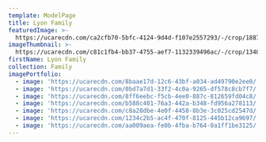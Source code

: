 ```yaml
---
template: ModelPage
title: Lyon Family
featuredImage: >-
  https://ucarecdn.com/ca2cfb70-5bfc-4124-9d4d-f107e2557293/-/crop/1887x985/0,0/-/preview/
imageThumbnail: >-
  https://ucarecdn.com/c81c1fb4-bb37-4755-aef7-1132339496ac/-/crop/1340x1857/207,0/-/preview/
firstName: Lyon Family
collection: Family
imagePortfolio:
  - image: 'https://ucarecdn.com/8baae17d-12c6-43bf-a034-ad49790e2ee0/'
  - image: 'https://ucarecdn.com/0bd7a7d1-33f2-4c0a-9265-df578c8cb7f7/'
  - image: 'https://ucarecdn.com/8ff6eebc-f5cb-4ee0-887c-812659fd04c8/'
  - image: 'https://ucarecdn.com/b588c401-76a3-442a-b348-fd956a278113/'
  - image: 'https://ucarecdn.com/c8a28dbe-4e0f-4458-8b3e-3c025cd2547d/'
  - image: 'https://ucarecdn.com/1234c2b5-ac4f-470f-8125-445b12ca9697/'
  - image: 'https://ucarecdn.com/aa009aea-fe0b-4fba-b764-0a1ff1be3125/'
---
```


